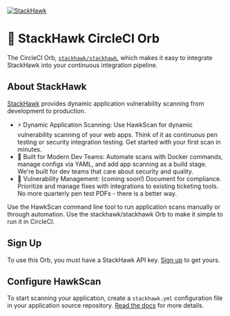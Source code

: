 [![StackHawk](https://www.stackhawk.com/wp-content/uploads/2019/07/stackhawk-long.png)](https://stackhawk.com)

# 🦅 StackHawk CircleCI Orb

The CircleCI Orb, [`stackhawk/stackhawk`](https://circleci.com/orbs/registry/orb/stackhawk/stackhawk), which makes it easy to integrate StackHawk into your continuous integration pipeline.

## About StackHawk
[StackHawk](https://stackhawk.com) provides dynamic application vulnerability scanning from development to production.

  * ⚡ Dynamic Application Scanning: Use HawkScan for dynamic vulnerability scanning of your web apps. Think of it as continuous pen testing or security integration testing. Get started with your first scan in minutes.
  * 🦸‍ ️Built for Modern Dev Teams: Automate scans with Docker commands, manage configs via YAML, and add app scanning as a build stage. We're built for dev teams that care about security and quality.
  * 🧰 Vulnerability Management: (coming soon!) Document for compliance. Prioritize and manage fixes with integrations to existing ticketing tools. No more quarterly pen test PDFs - there is a better way.

Use the HawkScan command line tool to run application scans manually or through automation. Use the stackhawk/stackhawk Orb to make it simple to run it in CircleCI.

## Sign Up
To use this Orb, you must have a StackHawk API key. [Sign up](https://stackhawk.com) to get yours.

## Configure HawkScan
To start scanning your application, create a `stackhawk.yml` configuration file in your application source repository. [Read the docs](https://docs.stackhawk.com/) for more details.
